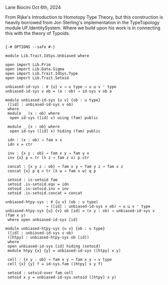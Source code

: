 Lane Biocini
Oct 6th, 2024

From Rijke's Introduction to Homotopy Type Theory, but this construction is
heavily borrowed from Jon Sterling's implementation in the TypeTopology module
UF.IdentitySystem. Where we build upon his work is in connecting this with the
theory of Typoids.

```

{-# OPTIONS --safe #-}

module Lib.Trait.IdSys.Unbiased where

open import Lib.Prim
open import Lib.Data.Sigma
open import Lib.Trait.IdSys.Type
open import Lib.Trait.Setoid

unbiased-id-sys : ∀ {u} v → u type → u ⊔ v ⁺ type
unbiased-id-sys v ob = (a : ob) → id-sys v ob a

module unbiased-id-sys {u v} {ob : u type}
 ([id] : unbiased-id-sys v ob)
 where
 module _ (x : ob) where
  open id-sys ([id] x) using (fam) public

 module _ {x : ob} where
  open id-sys ([id] x) hiding (fam) public

 idn : (x : ob) → fam x x
 idn x = ctr

 inv : {x y : ob} → fam x y → fam y x
 inv {x} p = tr (λ z → fam z x) p ctr

 concat : {x y z : ob} → fam x y → fam y z → fam x z
 concat {x} p q = tr (λ w → fam x w) q p

 setoid : is-setoid fam
 setoid .is-setoid.eqv = idn
 setoid .is-setoid.inv = inv
 setoid .is-setoid.concat = concat

unbiased-htpy-sys : ∀ {u v} (ob : u type)
                  → ([id] : unbiased-id-sys v ob) → u ⊔ v ⁺ type
unbiased-htpy-sys {u} {v} ob [id] = (x y : ob) → unbiased-id-sys v (fam x y)
 where open unbiased-id-sys [id]

module unbiased-htpy-sys {u v} {ob : u type}
 ([id] : unbiased-id-sys v ob)
 ([htpy] : unbiased-htpy-sys ob [id])
 where
 open unbiased-id-sys [id] hiding (setoid)
 module htpy {x} {y} = unbiased-id-sys ([htpy] x y)

 cell : {x y : ob} → fam x y → fam x y → v type
 cell {x} {y} f = id-sys.fam ([htpy] x y f)

 setoid : setoid-over fam cell
 setoid x y = unbiased-id-sys.setoid ([htpy] x y)
